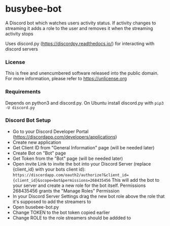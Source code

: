 busybee-bot
===========

A Discord bot which watches users activity status.
If activity changes to streaming it adds a role to the user and removes it
when the streaming activity stops

Uses discord.py (https://discordpy.readthedocs.io/) for interacting with discord servers

### License

This is free and unencumbered software released into the public domain.
For more information, please refer to <https://unlicense.org>

### Requirements

Depends on python3 and discord.py.
On Ubuntu install discord.py with `pip3 -U discord.py`

### Discord Bot Setup

* Go to your Discord Developer Portal (https://discordapp.com/developers/applications)
* Create new application
* Get Client ID from "General Information" page (will be needed later)
* Create Bot on "Bot" page
* Get Token from the "Bot" page (will be needed later)
* Open invite Link to invite the bot into your Discord Server (replace {client_id} with your bots client id):
`https://discordapp.com/oauth2/authorize?&client_id={client_id}&scope=bot&permissions=268435456`
This will add the bot to your server and create a new role for the bot itself. Permissions 268435456 grants the "Manage Roles" Permission
* In your Discord Server Settings drag the new bot role above the role that it's supposed to add the streamers to
* Open busebee-bot.py
* Change TOKEN to the bot token copied earlier
* Change ROLE to the role streamers should be addded to
